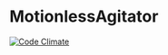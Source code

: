 MotionlessAgitator
==================

[![Code Climate](https://codeclimate.com/github/darcys22/MotionlessAgitator.png)](https://codeclimate.com/github/darcys22/MotionlessAgitator)
